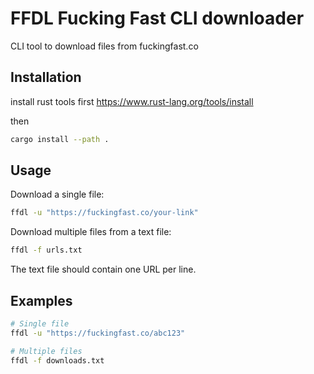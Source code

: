 # FFDL Fucking Fast CLI downloader

CLI tool to download files from fuckingfast.co

## Installation

install rust tools first
https://www.rust-lang.org/tools/install

then

```bash
cargo install --path .
```

## Usage

Download a single file:
```bash
ffdl -u "https://fuckingfast.co/your-link"
```

Download multiple files from a text file:
```bash
ffdl -f urls.txt
```

The text file should contain one URL per line.

## Examples

```bash
# Single file
ffdl -u "https://fuckingfast.co/abc123"

# Multiple files
ffdl -f downloads.txt
```
